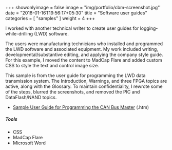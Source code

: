 +++
showonlyimage = false
image = "img/portfolio/cbm-screenshot.jpg"
date = "2018-01-16T19:56:17+05:30"
title = "Software user guides"
categories = [
  "samples"
]
weight = 4
+++

I worked with another technical writer to create user guides for logging-while-drilling (LWD) software.
<!--more-->

The users were manufacturing technicians who installed and programmed the LWD software and associated equipment. My work included writing, developmental/substantive editing, and applying the company style guide. For this example, I moved the content to MadCap Flare and added custom CSS to style the text and control image size.

This sample is from the user guide for programming the LWD data transmission system. The Introduction, Warnings, and three FPGA topics are active, along with the Glossary. To maintain confidentiality, I rewrote some of the steps, blurred the screenshots, and removed the PIC and DataFlash/NAND topics.

* [Sample User Guide for Programming the CAN Bus Master](/samples/cbmprog-worksample-site/cbmprog.htm) (.htm)

<h5>Tools</h5>

* CSS
* MadCap Flare
* Microsoft Word
